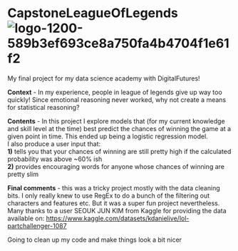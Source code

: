 # CapstoneLeagueOfLegends ![logo-1200-589b3ef693ce8a750fa4b4704f1e61f2](https://user-images.githubusercontent.com/120195693/216154658-4efdf76f-e58e-4468-bcd6-205971240c17.png)
  
   
My final project for my data science academy with DigitalFutures!   

**Context** - In my experience, people in league of legends give up way too quickly! Since emotional reasoning never worked, why not create a means for 
statistical reasoning?   

**Contents** -
In this project I explore models that (for my current knowledge and skill level at the time) best predict the chances of winning the game at a given point in time.
This ended up being a logistic regression model.   
I also
produce a user input that:    
**1)** tells you that your chances of winning are still pretty high if the calculated probability was above ~60% ish     
**2)** provides encouraging words for anyone whose chances of winning are pretty slim
   
**Final comments** - this was a tricky project mostly with the data cleaning bits. I only really knew to use RegEx to do a bunch of the filtering out characters and features etc. But it was a super fun project nevertheless.   
Many thanks to a user SEOUK JUN KIM from Kaggle for providing the data available on: https://www.kaggle.com/datasets/kdanielive/lol-partchallenger-1087
   
Going to clean up my code and make things look a bit nicer


